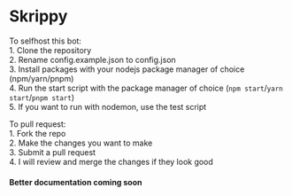 # Skrippy

To selfhost this bot: <br /> 
    <tab />1. Clone the repository <br /> 
    2. Rename config.example.json to config.json <br /> 
    3. Install packages with your nodejs package manager of choice (npm/yarn/pnpm) <br /> 
    4. Run the start script with the package manager of choice (`npm start`/`yarn start`/`pnpm start`) <br /> 
    5. If you want to run with nodemon, use the test script <br /> 

To pull request: <br /> 
    1. Fork the repo <br /> 
    2. Make the changes you want to make <br /> 
    3. Submit a pull request <br /> 
    4. I will review and merge the changes if they look good <br /> 

#### Better documentation coming soon
